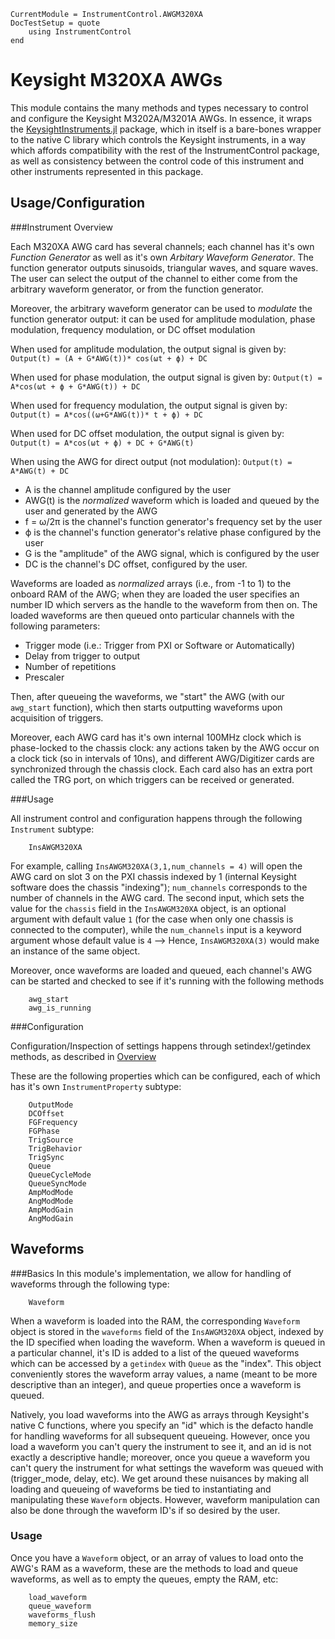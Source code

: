 ```@meta
CurrentModule = InstrumentControl.AWGM320XA
DocTestSetup = quote
    using InstrumentControl
end
```


# Keysight M320XA AWGs

This module contains the many methods and types necessary to control and configure
the Keysight M3202A/M3201A AWGs. In essence, it wraps the [KeysightInstruments.jl](https://github.com/PainterQubits/KeysightInstruments.jl) package,
which in itself is a bare-bones wrapper to the native C library which controls
the Keysight instruments, in a way which affords compatibility with the rest of the InstrumentControl
package, as well as consistency between the control code of this instrument and other
instruments represented in this package.

## Usage/Configuration

###Instrument Overview

Each M320XA AWG card has several channels; each channel has it's own
*Function Generator* as well as it's own *Arbitary Waveform Generator*. The
function generator outputs sinusoids, triangular waves, and square waves. The user
can select the output of the channel to either come from the arbitrary waveform generator,
or from the function generator.

Moreover, the arbitrary waveform generator can be used to *modulate* the function
generator output: it can be used for amplitude modulation, phase modulation,
frequency modulation, or DC offset modulation

When used for amplitude modulation, the output signal is given by:
`Output(t) = (A + G*AWG(t))* cos(ωt + ϕ) + DC`

When used for phase modulation, the output signal is given by:
`Output(t) = A*cos(ωt + ϕ + G*AWG(t)) + DC`

When used for frequency modulation, the output signal is given by:
`Output(t) = A*cos((ω+G*AWG(t))* t + ϕ) + DC`

When used for DC offset modulation, the output signal is given by:
`Output(t) = A*cos(ωt + ϕ) + DC + G*AWG(t)`  

When using the AWG for direct output (not modulation):
`Output(t) = A*AWG(t) + DC`

- A is the channel amplitude configured by the user
- AWG(t) is the *normalized* waveform which is loaded and queued by the user and generated by the AWG
- f = ω/2π is the channel's function generator's frequency set by the user
- ϕ is the channel's function generator's relative phase configured by the user
- G is the "amplitude" of the AWG signal, which is configured by the user
- DC is the channel's DC offset, configured by the user.

Waveforms are loaded as *normalized* arrays (i.e., from -1 to 1) to the onboard RAM of the AWG;
when they are loaded the user specifies an number ID which servers as the handle to
the waveform from then on. The loaded waveforms are then queued onto particular
channels with the following parameters:
- Trigger mode (i.e.: Trigger from PXI or Software or Automatically)
- Delay from trigger to output
- Number of repetitions
- Prescaler

Then, after queueing the waveforms, we "start" the AWG (with our `awg_start` function),
which then starts outputting waveforms upon acquisition of triggers.

Moreover, each AWG card has it's own internal 100MHz clock which is phase-locked to the
chassis clock: any actions taken by the AWG occur on a clock tick (so in intervals
of 10ns), and different AWG/Digitizer cards are synchronized through the chassis clock.
Each card also has an extra port called the TRG port, on which triggers can be received or generated.

###Usage

All instrument control and configuration happens through the following
`Instrument` subtype:

```@docs
    InsAWGM320XA
```
For example, calling `InsAWGM320XA(3,1,num_channels = 4)` will open the AWG card on slot 3
on the PXI chassis indexed by 1 (internal Keysight software does the chassis "indexing");
`num_channels` corresponds to the number of channels in the AWG card. The second input,
which sets the value for the `chassis` field in the `InsAWGM320XA` object, is an optional
argument with default value `1` (for the case when only one chassis is connected to
the computer), while the `num_channels` input is a keyword argument whose default
value is `4` --> Hence, `InsAWGM320XA(3)` would make an instance of the same object.

Moreover, once waveforms are loaded and queued, each channel's AWG can be started
and checked to see if it's running with the following methods

```@docs
    awg_start
    awg_is_running
```

###Configuration

Configuration/Inspection of settings happens through setindex!/getindex methods, as
described in [Overview](https://painterqubits.github.io/InstrumentControl.jl/latest/ins_meas/)

These are the following properties which can be configured, each of which has it's
own `InstrumentProperty` subtype:

```@docs    
    OutputMode
    DCOffset
    FGFrequency
    FGPhase
    TrigSource
    TrigBehavior
    TrigSync
    Queue
    QueueCycleMode
    QueueSyncMode
    AmpModMode
    AngModMode
    AmpModGain
    AngModGain
```

## Waveforms

###Basics
In this module's implementation, we allow for handling of waveforms through the
following type:

```@docs
    Waveform
```
When a waveform is loaded into the RAM, the corresponding `Waveform` object is
stored in the `waveforms` field of the `InsAWGM320XA` object, indexed by the
ID specified when loading the waveform. When a waveform is queued in a particular
channel, it's ID is added to a list of the queued waveforms which can be accessed
by a `getindex` with `Queue` as the "index". This object conveniently stores the
waveform array values, a name (meant to be more descriptive than an integer), and
queue properties once a waveform is queued.

Natively, you load waveforms into the AWG as arrays through Keysight's native
C functions, where you specify an "id" which is the defacto handle for handling
waveforms for all subsequent queueing. However, once you load a waveform you can't
query the instrument to see it, and an id is not exactly a descriptive handle; moreover,
once you queue a waveform you can't query the instrument for what settings the waveform
was queued with (trigger_mode, delay, etc). We get around these nuisances by making
all loading and queueing of waveforms be tied to instantiating and manipulating these
`Waveform` objects. However, waveform manipulation can also be done through the
waveform ID's if so desired by the user.

### Usage

Once you have a `Waveform` object, or an array of values to load onto the AWG's RAM
as a waveform, these are the methods to load and queue waveforms, as well as to
empty the queues, empty the RAM, etc:

```@docs
    load_waveform
    queue_waveform
    waveforms_flush
    memory_size
```
